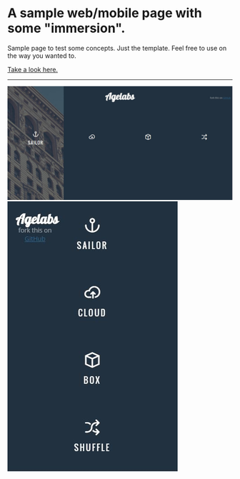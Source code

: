 <h1>A sample web/mobile page with some "immersion".</h1>
<p>Sample page to test some concepts. Just the template. Feel free to use on the way you wanted to.</p>

<a href="http://rawgit.com/agezao/Immersive-page-w-simple-animations/master/index.html">Take a look here.</a>

<hr>
<img src="https://raw.githubusercontent.com/Agezao/Immersive-page-w-simple-animations/master/PSD-old/hPrint.JPG" alt="Desktop approach" title="Desktop approach">
<br>
<img src="https://raw.githubusercontent.com/Agezao/Immersive-page-w-simple-animations/master/PSD-old/mPrint.JPG" alt="Mobile approach" title="Mobile approach">
